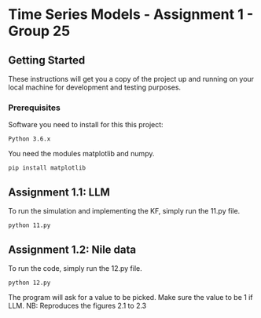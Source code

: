 # Time Series Models - Assignment 1 - Group 25

## Getting Started
These instructions will get you a copy of the project up and running on your local machine for development and testing purposes.

### Prerequisites
Software you need to install for this this project:

```
Python 3.6.x
```

You need the modules matplotlib and numpy.

```
pip install matplotlib
```

## Assignment 1.1: LLM
To run the simulation and implementing the KF, simply run the 11.py file.

```
python 11.py
```

## Assignment 1.2: Nile data
To run the code, simply run the 12.py file.

```
python 12.py
```

The program will ask for a value to be picked. Make sure the value to be 1 if LLM.
NB: Reproduces the figures 2.1 to 2.3
